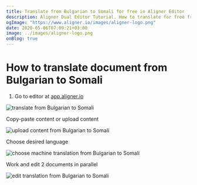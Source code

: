 ```yaml
---
title: Translate from Bulgarian to Somali for free in Aligner Editor
description: Aligner Dual Editor Tutorial. How to translate for free from Bulgarian to Somali. Aligner is multilingual document management platform. 
ogImage: "https://www.aligner.io/images/aligner-logo.png"
date: 2020-05-06T07:09:21+03:00
image: ../images/aligner-logo.png
onBlog: true
---
```


# How to translate document from Bulgarian to Somali

1. Go to editor at [app.aligner.io](https://app.aligner.io "Aligner App web page")

![translate from Bulgarian to Somali](../aligner-blank-editor.png "translate from Bulgarian to Somali")

Copy-paste content or upload content

![upload content from Bulgarian to Somali](../aligner-uploaded-document.png "upload content from Bulgarian to Somali")

Choose desired language

![choose machine translation from Bulgarian to Somali](../aligner-language-dropdown.png "choose machine translation from Bulgarian to Somali")

Work and edit 2 documents in parallel

![edit translation from Bulgarian to Somali](../aligner-double-sitded-editor.png "edit translation from Bulgarian to Somali")

